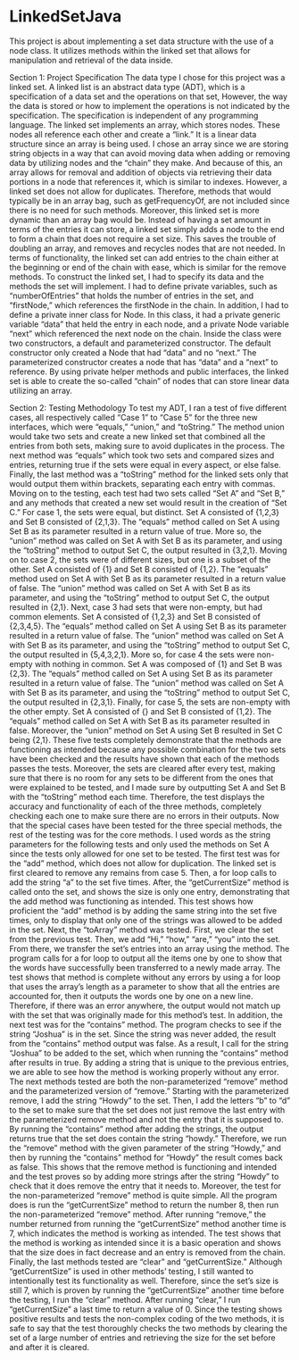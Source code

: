 # LinkedSetJava
This project is about implementing a set data structure with the use of a node class. It utilizes methods within the linked set that allows for manipulation and retrieval of the data inside.

Section 1: Project Specification
	The data type I chose for this project was a linked set. A linked list is an abstract data type (ADT), which is a specification of a data set and the operations on that set, However, the way the data is stored or how to implement the operations is not indicated by the specification. The specification is independent of any programming language. The linked set implements an array, which stores nodes. These nodes all reference each other and create a “link.” It is a linear data structure since an array is being used. I chose an array since we are storing string objects in a way that can avoid moving data when adding or removing data by utilizing nodes and the “chain” they make. And because of this, an array allows for removal and addition of objects via retrieving their data portions in a node that references it, which is similar to indexes. However, a linked set does not allow for duplicates. Therefore, methods that would typically be in an array bag, such as getFrequencyOf, are not included since there is no need for such methods. Moreover, this linked set is more dynamic than an array bag would be. Instead of having a set amount in terms of the entries it can store, a linked set simply adds a node to the end to form a chain that does not require a set size. This saves the trouble of doubling an array, and removes and recycles nodes that are not needed. In terms of functionality, the linked set can add entries to the chain either at the beginning or end of the chain with ease, which is similar for the remove methods. To construct the linked set, I had to specify its data and the methods the set will implement. I had to define private variables, such as “numberOfEntries” that holds the number of entries in the set, and “firstNode,” which references the firstNode in the chain. In addition, I had to define a private inner class for Node. In this class, it had a private generic variable “data” that held the entry in each node, and a private Node variable “next” which referenced the next node on the chain. Inside the class were two constructors, a default and parameterized constructor. The default constructor only created a Node that had “data” and no “next.” The parameterized constructor creates a node that has “data” and a “next” to reference. By using private helper methods and public interfaces, the linked set is able to create the so-called “chain” of nodes that can store linear data utilizing an array.
 
Section 2: Testing Methodology
	To test my ADT, I ran a test of five different cases, all respectively called “Case 1” to “Case 5” for the three new interfaces, which were “equals,” “union,” and “toString.” The method union would take two sets and create a new linked set that combined all the entries from both sets, making sure to avoid duplicates in the process. The next method was “equals” which took two sets and compared sizes and entries, returning true if the sets were equal in every aspect, or else false. Finally, the last method was a “toString” method for the linked sets only that would output them within brackets, separating each entry with commas. Moving on to the testing, each test had two sets called “Set A” and “Set B,” and any methods that created a new set would result in the creation of “Set C.” For case 1, the sets were equal, but distinct. Set A consisted of {1,2,3} and Set B consisted of {2,1,3}. The “equals” method called on Set A using Set B as its parameter resulted in a return value of true. More so, the “union” method was called on Set A with Set B as its parameter, and using the “toString” method to output Set C, the output resulted in {3,2,1}. Moving on to case 2, the sets were of different sizes, but one is a subset of the other. Set A consisted of {1} and Set B consisted of {1,2}. The “equals” method used on Set A with Set B as its parameter resulted in a return value of false. The “union” method was called on Set A with Set B as its parameter, and using the “toString” method to output Set C, the output resulted in {2,1}. Next, case 3 had sets that were non-empty, but had common elements. Set A consisted of {1,2,3} and Set B consisted of {2,3,4,5}. The “equals” method called on Set A using Set B as its parameter resulted in a return value of false. The “union” method was called on Set A with Set B as its parameter, and using the “toString” method to output Set C, the output resulted in {5,4,3,2,1}. More so, for case 4 the sets were non-empty with nothing in common. Set A was composed of {1} and Set B was {2,3}. The “equals” method called on Set A using Set B as its parameter resulted in a return value of false. The “union” method was called on Set A with Set B as its parameter, and using the “toString” method to output Set C, the output resulted in {2,3,1}. Finally, for case 5, the sets are non-empty with the other empty. Set A consisted of {} and Set B consisted of {1,2}. The “equals” method called on Set A with Set B as its parameter resulted in false. Moreover, the “union” method on Set A using Set B  resulted in Set C being {2,1}. These five tests completely demonstrate that the methods are functioning as intended because any possible combination for the two sets have been checked and the results have shown that each of the methods passes the tests. Moreover, the sets are cleared after every test, making sure that there is no room for any sets to be different from the ones that were explained to be tested, and I made sure by outputting Set A and Set B with the “toString” method each time. Therefore, the test displays the accuracy and functionality of each of the three methods, completely checking each one to make sure there are no errors in their outputs. Now that the special cases have been tested for the three special methods, the rest of the testing was for the core methods. I used words as the string parameters for the following tests and only used the methods on Set A since the tests only allowed for one set to be tested. The first test was for the “add” method, which does not allow for duplication. The linked set is first cleared to remove any remains from case 5. Then, a for loop calls to add the string “a” to the set five times. After, the “getCurrentSize” method is called onto the set, and shows the size is only one entry, demonstrating that the add method was functioning as intended. This test shows how proficient the “add” method is by adding the same string into the set five times, only to display that only one of the strings was allowed to be added in the set. Next, the “toArray” method was tested. First, we clear the set from the previous test. Then, we add “Hi,” “how,” “are,” “you” into the set. From there, we transfer the set’s entries into an array using the method. The program calls for a for loop to output all the items one by one to show that the words have successfully been transferred to a newly made array. The test shows that method is complete without any errors by using a for loop that uses the array’s length as a parameter to show that all the entries are accounted for, then it outputs the words one by one on a new line. Therefore, if there was an error anywhere, the output would not match up with the set that was originally made for this method’s test. In addition, the next test was for the “contains” method. The program checks to see if the string “Joshua” is in the set. Since the string was never added, the result from the “contains” method output was false. As a result, I call for the string “Joshua” to be added to the set, which when running the “contains” method after results in true. By adding a string that is unique to the previous entries, we are able to see how the method is working properly without any error. The next methods tested are both the non-parameterized “remove” method and the parameterized version of “remove.” Starting with the parameterized remove, I add the string “Howdy” to the set. Then, I add the letters “b” to “d” to the set to make sure that the set does not just remove the last entry with the parameterized remove method and not the entry that it is supposed to. By running the “contains” method after adding the strings, the output returns true that the set does contain the string “howdy.” Therefore, we run the “remove” method with the given parameter of the string “Howdy,” and then by running the “contains” method for “Howdy” the result comes back as false. This shows that the remove method is functioning and intended and the test proves so by adding more strings after the string “Howdy” to check that it does remove the entry that it needs to. Moreover, the test for the non-parameterized “remove” method is quite simple. All the program does is run the “getCurrentSize” method to return the number 8, then run the non-parameterized “remove” method. After running “remove,” the number returned from running the “getCurrentSize” method another time is 7, which indicates the method is working as intended. The test shows that the method is working as intended since it is a basic operation and shows that the size does in fact decrease and an entry is removed from the chain. Finally, the last methods tested are “clear” and “getCurrentSize.” Although “getCurrentSize” is used in other methods’ testing, I still wanted to intentionally test its functionality as well. Therefore, since the set’s size is still 7, which is proven by running the “getCurrentSize” another time before the testing, I run the “clear” method. After running “clear,” I run “getCurrentSize” a last time to return a value of 0. Since the testing shows positive results and tests the non-complex coding of the two methods, it is safe to say that the test thoroughly checks the two methods by clearing the set of a large number of entries and retrieving the size for the set before and after it is cleared.
